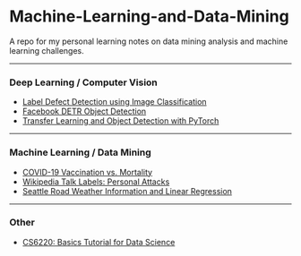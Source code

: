 # Machine-Learning-and-Data-Mining

A repo for my personal learning notes on data mining analysis and machine learning challenges.

---
### Deep Learning / Computer Vision
* <a href="https://github.com/kxchiu/Machine_Learning_and_Data_Mining/blob/main/Label_Defect_Detection.ipynb">Label Defect Detection using Image Classification</a>
* <a href="https://github.com/kxchiu/Machine_Learning_and_Data_Mining/blob/main/Facebook%20DETR%20Object%20Detection.ipynb">Facebook DETR Object Detection</a>
* <a href="https://github.com/kxchiu/Machine_Learning_and_Data_Mining/blob/main/Transfer-Learning-and-Object-Detection.ipynb">Transfer Learning and Object Detection with PyTorch</a>

---
### Machine Learning / Data Mining
* <a href="https://github.com/kxchiu/Machine_Learning_and_Data_Mining/blob/main/Vaccination_Mortality.ipynb">COVID-19 Vaccination vs. Mortality</a>
* <a href="https://github.com/kxchiu/Machine_Learning_and_Data_Mining/blob/main/Wikipedia-Talk-Labels-Personal-Attacks.ipynb">Wikipedia Talk Labels: Personal Attacks</a>
* <a href="https://github.com/kxchiu/Machine_Learning_and_Data_Mining/blob/main/Seattle-Road-Weather-Information.ipynb">Seattle Road Weather Information and Linear Regression</a>

---
### Other
* <a href="https://github.com/kxchiu/Machine_Learning_and_Data_Mining/blob/main/Basics-Tutorial-For-Data-Science.ipynb">CS6220: Basics Tutorial for Data Science</a>
